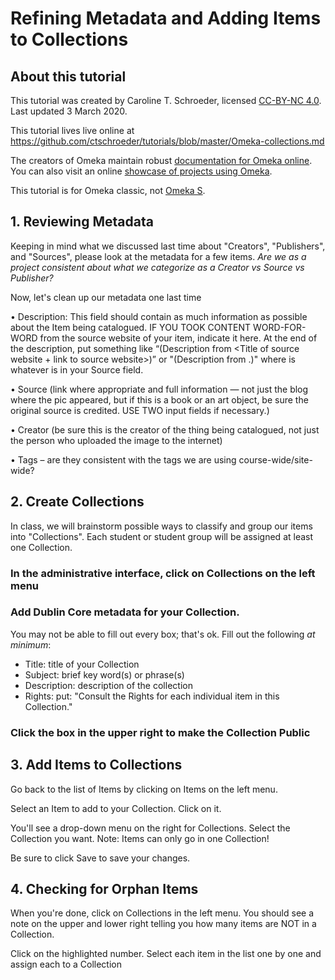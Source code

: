 # Refining Metadata and Adding Items to Collections #

## About this tutorial 

This tutorial was created by Caroline T. Schroeder, licensed [CC-BY-NC 4.0](https://creativecommons.org/licenses/by-nc/4.0/). Last updated 3 March 2020.

This tutorial lives live online at https://github.com/ctschroeder/tutorials/blob/master/Omeka-collections.md

The creators of Omeka maintain robust [documentation for Omeka online](https://omeka.org/classic/docs/).  You can also visit an online [showcase of projects using Omeka](https://omeka.org/classic/showcase/).

This tutorial is for Omeka classic, not [Omeka S](https://omeka.org/s/).

## 1. Reviewing Metadata

Keeping in mind what we discussed last time about "Creators", "Publishers", and "Sources", please look at the metadata for a few items. *Are we as a project consistent about what we categorize as a Creator vs Source vs Publisher?*

Now, let's clean up our metadata one last time

•	Description:  This field should contain as much information as possible about the Item being catalogued.  IF YOU TOOK CONTENT WORD-FOR-WORD from the source website of your item, indicate it here.  At the end of the description, put something like “(Description from <Title of source website + link to source website>)” or "(Description from <Source>.)" where <Source> is whatever is in your Source field.
  
•	Source (link where appropriate and full information — not just the blog where the pic appeared, but if this is a book or an art object, be sure the original source is credited.  USE TWO input fields if necessary.)

•	Creator (be sure this is the creator of the thing being catalogued, not just the person who uploaded the image to the internet)

•	Tags – are they consistent with the tags we are using course-wide/site-wide?

## 2. Create Collections

In class, we will brainstorm possible ways to classify and group our items into "Collections".  Each student or student group will be assigned at least one Collection.

### In the administrative interface, click on Collections on the left menu

### Add Dublin Core metadata for your Collection.

You may not be able to fill out every box; that's ok.  Fill out the following *at minimum*:
  - Title: title of your Collection
  - Subject: brief key word(s) or phrase(s) 
  - Description:  description of the collection
  - Rights: put:  "Consult the Rights for each individual item in this Collection."
  
### Click the box in the upper right to make the Collection Public

## 3. Add Items to Collections

Go back to the list of Items by clicking on Items on the left menu.

Select an Item to add to your Collection.  Click on it.

You'll see a drop-down menu on the right for Collections. Select the Collection you want. Note: Items can only go in one Collection!

Be sure to click Save to save your changes.

## 4. Checking for Orphan Items

When you're done, click on Collections in the left menu. You should see a note on the upper and lower right telling you how many items are NOT in a Collection. 

Click on the highlighted number. Select each item in the list one by one and assign each to a Collection


  
  
